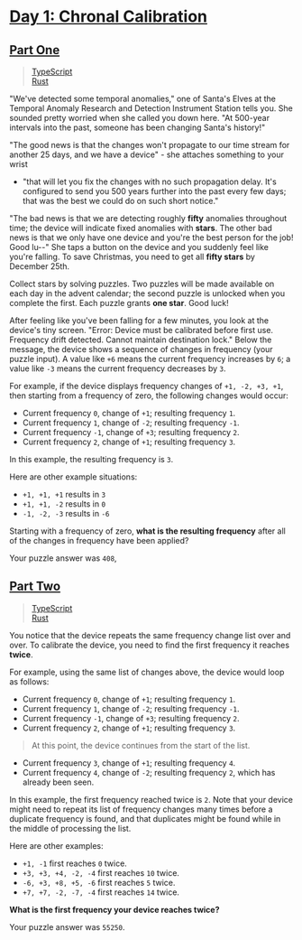 # [Day 1: Chronal Calibration](https://adventofcode.com/2018/day/1)

## [Part One](https://adventofcode.com/2018/day/1#part1)

> [TypeScript](/solutions/typescript/2018/01/part_one.ts)\
> [Rust](/solutions/rust/2018/01/src/lib.rs)

"We've detected some temporal anomalies," one of Santa's Elves at the Temporal
Anomaly Research and Detection Instrument Station tells you. She sounded
pretty worried when she called you down here. "At 500-year intervals into the
past, someone has been changing Santa's history!"

"The good news is that the changes won't propagate to our time stream for
another 25 days, and we have a device" - she attaches something to your wrist

- "that will let you fix the changes with no such propagation delay. It's
  configured to send you 500 years further into the past every few days; that
  was the best we could do on such short notice."

"The bad news is that we are detecting roughly **fifty** anomalies throughout
time; the device will indicate fixed anomalies with **stars**. The other bad
news is that we only have one device and you're the best person for the job!
Good lu--" She taps a button on the device and you suddenly feel like you're
falling. To save Christmas, you need to get all **fifty stars** by December
25th.

Collect stars by solving puzzles. Two puzzles will be made available on each
day in the advent calendar; the second puzzle is unlocked when you complete
the first. Each puzzle grants **one star**. Good luck!

After feeling like you've been falling for a few minutes, you look at the
device's tiny screen. "Error: Device must be calibrated before first use.
Frequency drift detected. Cannot maintain destination lock." Below the
message, the device shows a sequence of changes in frequency (your puzzle
input). A value like `+6` means the current frequency increases by `6`; a
value like `-3` means the current frequency decreases by `3`.

For example, if the device displays frequency changes of `+1, -2, +3, +1`,
then starting from a frequency of zero, the following changes would occur:

- Current frequency `0`, change of `+1`; resulting frequency `1`.
- Current frequency `1`, change of `-2`; resulting frequency `-1`.
- Current frequency `-1`, change of `+3`; resulting frequency `2`.
- Current frequency `2`, change of `+1`; resulting frequency `3`.

In this example, the resulting frequency is `3`.

Here are other example situations:

- `+1, +1, +1` results in `3`
- `+1, +1, -2` results in `0`
- `-1, -2, -3` results in `-6`

Starting with a frequency of zero, **what is the resulting frequency** after
all of the changes in frequency have been applied?

Your puzzle answer was `408`,

## [Part Two](https://adventofcode.com/2018/day/1#part2)

> [TypeScript](/solutions/typescript/2018/01/part_two.ts)\
> [Rust](/solutions/rust/2018/01/src/lib.rs)

You notice that the device repeats the same frequency change list over and
over. To calibrate the device, you need to find the first frequency it reaches
**twice**.

For example, using the same list of changes above, the device would loop as
follows:

- Current frequency `0`, change of `+1`; resulting frequency `1`.
- Current frequency `1`, change of `-2`; resulting frequency `-1`.
- Current frequency `-1`, change of `+3`; resulting frequency `2`.
- Current frequency `2`, change of `+1`; resulting frequency `3`.

> At this point, the device continues from the start of the list.

- Current frequency `3`, change of `+1`; resulting frequency `4`.
- Current frequency `4`, change of `-2`; resulting frequency `2`, which has
  already been seen.

In this example, the first frequency reached twice is `2`. Note that your
device might need to repeat its list of frequency changes many times before
a duplicate frequency is found, and that duplicates might be found while in
the middle of processing the list.

Here are other examples:

- `+1, -1` first reaches `0` twice.
- `+3, +3, +4, -2, -4` first reaches `10` twice.
- `-6, +3, +8, +5, -6` first reaches `5` twice.
- `+7, +7, -2, -7, -4` first reaches `14` twice.

**What is the first frequency your device reaches twice?**

Your puzzle answer was `55250`.
